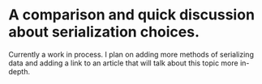 # A comparison and quick discussion about serialization choices.

Currently a work in process. I plan on adding more methods of serializing data and adding a link to an article that will talk about this topic more in-depth.
